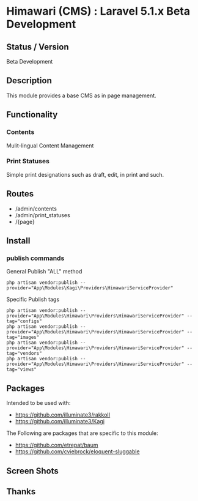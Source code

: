 # Himawari (CMS) : Laravel 5.1.x Beta Development


## Status / Version

Beta Development


## Description

This module provides a base CMS as in page management.


## Functionality


### Contents
Mulit-lingual Content Management


### Print Statuses
Simple print designations such as draft, edit, in print and such.


## Routes

* /admin/contents
* /admin/print_statuses
* /{page}


## Install


### publish commands

General Publish "ALL" method
```
php artisan vendor:publish --provider="App\Modules\Kagi\Providers\HimawariServiceProvider"
```

Specific Publish tags
```
php artisan vendor:publish --provider="App\Modules\Himawari\Providers\HimawariServiceProvider" --tag="configs"
php artisan vendor:publish --provider="App\Modules\Himawari\Providers\HimawariServiceProvider" --tag="images"
php artisan vendor:publish --provider="App\Modules\Himawari\Providers\HimawariServiceProvider" --tag="vendors"
php artisan vendor:publish --provider="App\Modules\Himawari\Providers\HimawariServiceProvider" --tag="views"
```


## Packages

Intended to be used with:

* https://github.com/illuminate3/rakkoII
* https://github.com/illuminate3/Kagi

The Following are packages that are specific to this module:

* https://github.com/etrepat/baum
* https://github.com/cviebrock/eloquent-sluggable


## Screen Shots
## Thanks
